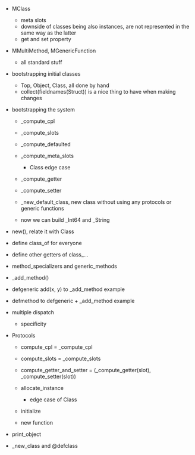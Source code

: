 - MClass
    - meta slots
    - downside of classes being also instances, are not represented in the same way as the latter
    - get and set property
- MMultiMethod, MGenericFunction
    - all standard stuff

- bootstrapping initial classes
    - Top, Object, Class, all done by hand
    - collect(fieldnames(Struct)) is a nice thing to have when making changes

- bootstrapping the system
    - _compute_cpl
    - _compute_slots
    - _compute_defaulted
    - _compute_meta_slots
        - Class edge case
    - _compute_getter
    - _compute_setter

    - _new_default_class, new class without using any protocols or generic functions 
    - now we can build _Int64 and _String

- new(), relate it with Class

- define class_of for everyone
- define other getters of class_...
- method_specializers and generic_methods
- _add_method()
- defgeneric add(x, y) to _add_method example
- defmethod to defgeneric + _add_method example
- multiple dispatch
    - specificity

- Protocols
    - compute_cpl = _compute_cpl
    - compute_slots = _compute_slots
    - compute_getter_and_setter = (_compute_getter(slot), _compute_setter(slot))

    - allocate_instance
        - edge case of Class
    - initialize
    - new function

- print_object
- _new_class and @defclass
